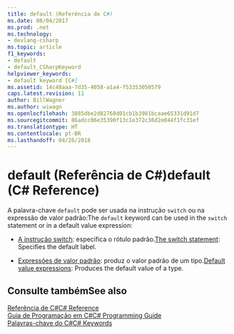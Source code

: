 ```yaml
---
title: default (Referência de C#)
ms.date: 08/04/2017
ms.prod: .net
ms.technology:
- devlang-csharp
ms.topic: article
f1_keywords:
- default
- default_CSharpKeyword
helpviewer_keywords:
- default keyword [C#]
ms.assetid: 14c48aaa-7d35-4058-a1a4-f53353050579
caps.latest.revision: 11
author: BillWagner
ms.author: wiwagn
ms.openlocfilehash: 3885dbe2d82768d01cb1b3981bcaae65331d91d7
ms.sourcegitcommit: 86adcc06e35390f13c1e372c36d2e044f1fc31ef
ms.translationtype: HT
ms.contentlocale: pt-BR
ms.lasthandoff: 04/26/2018
---
```

# <a name="default-c-reference"></a><span data-ttu-id="077a6-102">default (Referência de C#)</span><span class="sxs-lookup"><span data-stu-id="077a6-102">default (C# Reference)</span></span>

<span data-ttu-id="077a6-103">A palavra-chave `default` pode ser usada na instrução `switch` ou na expressão de valor padrão:</span><span class="sxs-lookup"><span data-stu-id="077a6-103">The `default` keyword can be used in the `switch` statement or in a default value expression:</span></span>

- <span data-ttu-id="077a6-104">[A instrução switch](switch.md): especifica o rótulo padrão.</span><span class="sxs-lookup"><span data-stu-id="077a6-104">[The switch statement](switch.md): Specifies the default label.</span></span>

- <span data-ttu-id="077a6-105">[Expressões de valor padrão](../../programming-guide/statements-expressions-operators/default-value-expressions.md): produz o valor padrão de um tipo.</span><span class="sxs-lookup"><span data-stu-id="077a6-105">[Default value expressions](../../programming-guide/statements-expressions-operators/default-value-expressions.md): Produces the default value of a type.</span></span>

## <a name="see-also"></a><span data-ttu-id="077a6-106">Consulte também</span><span class="sxs-lookup"><span data-stu-id="077a6-106">See also</span></span>

 [<span data-ttu-id="077a6-107">Referência de C#</span><span class="sxs-lookup"><span data-stu-id="077a6-107">C# Reference</span></span>](../index.md)  
 [<span data-ttu-id="077a6-108">Guia de Programação em C#</span><span class="sxs-lookup"><span data-stu-id="077a6-108">C# Programming Guide</span></span>](../../programming-guide/index.md)  
 [<span data-ttu-id="077a6-109">Palavras-chave do C#</span><span class="sxs-lookup"><span data-stu-id="077a6-109">C# Keywords</span></span>](index.md)  
